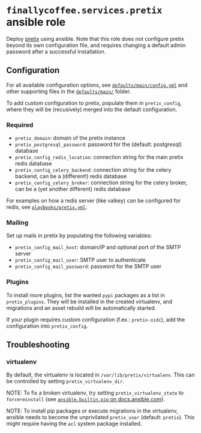 # `finallycoffee.services.pretix` ansible role

Deploy [pretix](https://pretix.eu) using ansible. Note that this
role does not configure pretix beyond its own configuration file,
and requires changing a default admin password after a successful
installation.

## Configuration

For all available configuration options, see [`defaults/main/config.yml`](defaults/main/config.yml)
and other supporting files in the [`defaults/main/`](defaults/main/) folder.

To add custom configuration to pretix, populate them in `pretix_config`,
where they will be (recusively) merged into the default configuration.

### Required

- `pretix_domain`: domain of the pretix instance
- `pretix_postgresql_password`: password for the (default: postgresql) database
- `pretix_config_redis_location`: connection string for the main pretix redis database
- `pretix_config_celery_backend`: connection string for the celery backend, can be a (different!) redis database
- `pretix_config_celery_broker`: connection string for the celery broker, can be a (yet another different) redis database

For examples on how a redis server (like valkey) can be configured
for redis, see [`playbooks/pretix.yml`](../../playbooks/pretix.yml).

### Mailing

Set up mails in pretix by populating the following variables:
- `pretix_config_mail_host`: domain/IP and optional port of the SMTP server
- `pretix_config_mail_user`: SMTP user to authenticate
- `pretix_config_mail_password`: password for the SMTP user

### Plugins

To install more plugins, list the wanted `pypi` packages as a list in
`pretix_plugins`. They will be installed in the created virtualenv, and migrations and an asset rebuild will be automatically started.

If your plugin requires custom configuration (f.ex.: `pretix-oidc`),
add the configuration into `pretix_config`.

## Troubleshooting

### virtualenv

By default, the virtualenv is located in `/var/lib/pretix/virtualenv`.
This can be controlled by setting `pretix_virtualenv_dir`.

NOTE: To fix a broken virtualenv, try setting `pretix_virtualenv_state` to `forcereinstall` (see
[`ansible.builtin.pip` on docs.ansible.com](https://docs.ansible.com/ansible/latest/collections/ansible/builtin/pip_module.html)).

NOTE: To install pip packages or execute migrations in the virtualenv, ansible
needs to become the unprivilated `pretix_user` (default: `pretix`). This might
require having the `acl` system package installed.
